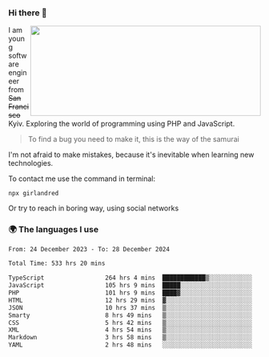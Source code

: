 ### Hi there 👋  

<img align='right' src="https://github-readme-stats.vercel.app/api?username=girlandred&count_private=true&show_icons=true&include_all_commits=true&hide_rank=true&hide_title=true&theme=buefy&card_width=300" width=460 height=180>


I am young software engineer from ~~San Francisco~~ Kyiv. Exploring the world of programming using PHP and JavaScript.


> To find a bug you need to make it, this is the way of the samurai



I'm not afraid to make mistakes, because it's inevitable when learning new technologies.

To contact me use the command in terminal:

```
npx girlandred
```

Or try to reach in boring way, using social networks


### 🌍 The languages I use

<!--START_SECTION:waka-->

```txt
From: 24 December 2023 - To: 28 December 2024

Total Time: 533 hrs 20 mins

TypeScript                 264 hrs 4 mins  ████████████▒░░░░░░░░░░░░   49.50 %
JavaScript                 105 hrs 9 mins  █████░░░░░░░░░░░░░░░░░░░░   19.71 %
PHP                        101 hrs 9 mins  ████▓░░░░░░░░░░░░░░░░░░░░   18.96 %
HTML                       12 hrs 29 mins  ▓░░░░░░░░░░░░░░░░░░░░░░░░   02.34 %
JSON                       10 hrs 37 mins  ▒░░░░░░░░░░░░░░░░░░░░░░░░   01.99 %
Smarty                     8 hrs 49 mins   ▒░░░░░░░░░░░░░░░░░░░░░░░░   01.66 %
CSS                        5 hrs 42 mins   ▒░░░░░░░░░░░░░░░░░░░░░░░░   01.07 %
XML                        4 hrs 54 mins   ▒░░░░░░░░░░░░░░░░░░░░░░░░   00.92 %
Markdown                   3 hrs 58 mins   ▒░░░░░░░░░░░░░░░░░░░░░░░░   00.74 %
YAML                       2 hrs 48 mins   ░░░░░░░░░░░░░░░░░░░░░░░░░   00.53 %
```

<!--END_SECTION:waka-->
